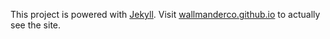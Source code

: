 This project is powered with [Jekyll](http://jekyllrb.com/). Visit [wallmanderco.github.io](http://wallmanderco.github.io) to actually see the site.
